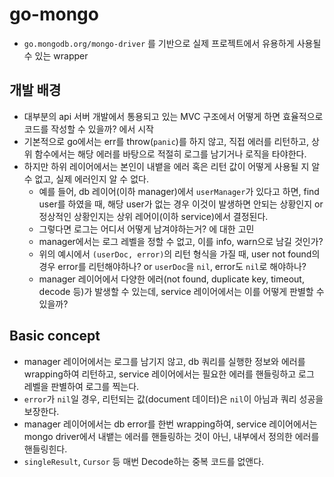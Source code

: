 # go-mongo
- `go.mongodb.org/mongo-driver` 를 기반으로 실제 프로젝트에서 유용하게 사용될 수 있는 wrapper

## 개발 배경
- 대부분의 api 서버 개발에서 통용되고 있는 MVC 구조에서 어떻게 하면 효율적으로 코드를 작성할 수 있을까? 에서 시작
- 기본적으로 go에서는 err를 throw(`panic`)를 하지 않고, 직접 에러를 리턴하고, 상위 함수에서는 해당 에러를 바탕으로 적절히 로그를 남기거나 로직을 타야한다.
- 하지만 하위 레이어에서는 본인이 내뱉을 에러 혹은 리턴 값이 어떻게 사용될 지 알 수 없고, 실제 에러인지 알 수 없다.
  - 예를 들어, db 레이어(이하 manager)에서 `userManager`가 있다고 하면, find user를 하였을 때, 해당 user가 없는 경우 이것이 발생하면 안되는 상황인지 or 정상적인 상황인지는 상위 레어이(이하 service)에서 결정된다.
  - 그렇다면 로그는 어디서 어떻게 남겨야하는거? 에 대한 고민
  - manager에서는 로그 레벨을 정할 수 없고, 이를 info, warn으로 남길 것인가?
  - 위의 예시에서 `(userDoc, error)`의 리턴 형식을 가질 때, user not found의 경우 error를 리턴해야하나? or `userDoc`을 `nil`, error도 `nil`로 해야하나?
  - manager 레이어에서 다양한 에러(not found, duplicate key, timeout, decode 등)가 발생할 수 있는데, service 레이어에서는 이를 어떻게 판별할 수 있을까?

## Basic concept
- manager 레이어에서는 로그를 남기지 않고, db 쿼리를 실행한 정보와 에러를 wrapping하여 리턴하고, service 레이어에서는 필요한 에러를 핸들링하고 로그 레벨을 판별하여 로그를 찍는다.
- `error`가 `nil`일 경우, 리턴되는 값(document 데이터)은 `nil`이 아님과 쿼리 성공을 보장한다.
- manager 레이어에서는 db error를 한번 wrapping하여, service 레이어에서는 mongo driver에서 내뱉는 에러를 핸들링하는 것이 아닌, 내부에서 정의한 에러를 핸들링힌다.
- `singleResult`, `Cursor` 등 매번 Decode하는 중복 코드를 없앤다. 